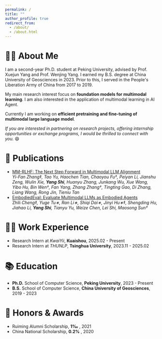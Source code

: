 ```yaml
---
permalink: /
title: ""
author_profile: true
redirect_from: 
  - /about/
  - /about.html
---
```


# 👨‍🎓 About Me
I am a second-year Ph.D. student at Peking University, advised by Prof. Xuejun Yang and Prof. Wenjing Yang. I earned my B.S. degree at China University of Geosciences in 2023. Prior to this, I served in the People's Liberation Army of China from 2017 to 2019.

My main research interest focus on **foundation models for multimodal learning**. I am also interested in the application of multimodal learning in AI Agent.

Currently I am working on **efficient pretraining and fine-tuning of multimodal large language model**.

*If you are interested in partnering on research projects, offering internship opportunities or exchange programs, I would be thrilled to connect with you.* 😄


# 📝 Publications
- [MM-RLHF: The Next Step Forward in Multimodal LLM Alignment](https://arxiv.org/abs/2502.10391)<br>*Yi-Fan Zhang‡, Tao Yu, Haochen Tian, Chaoyou Fu†, Peiyan Li, Jianshu Zeng, Wulin Xie, **Yang Shi**, Huanyu Zhang, Junkang Wu, Xue Wang, Yibo Hu, Bin Wen†, Fan Yang, Zhang Zhang†, Tingting Gao, Di Zhang, Liang Wang, Rong Jin, Tieniu Tan*
- [EmbodiedEval: Evaluate Multimodal LLMs as Embodied Agents](https://arxiv.org/html/2501.11858v1)<br>Zhili *Cheng‡, Yuge Tu∗, Ran Li∗, Shiqi Dai∗, Jinyi Hu∗‡, Shengding Hu, Jiahao Li, **Yang Shi**, Tianyu Yu, Weize Chen, Lei Shi, Maosong Sun†*


# 👨‍💻 Work Experience
- Research Intern at *KwaiYii*, **Kuaishou**, 2025.02 - Present
- Research Intern at *THUNLP*, **Tsinghua University**, 2023.11 - 2025.02


# 📚 Education
- **Ph.D.** School of Computer Science, **Peking University**, 2023 - Present
- **B.S.** School of Computer Science, **China University of Geosciences**, 2019 - 2023


# 🌟 Honors & Awards
- Ruiming Alumni Scholarship, **1‰** , 2021
- China National Scholarship, **0.2%** , 2020